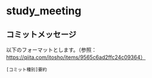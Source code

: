 # study_meeting

## コミットメッセージ
以下のフォーマットとします。（参照：https://qiita.com/itosho/items/9565c6ad2ffc24c09364）
```
[コミット種別]要約
```